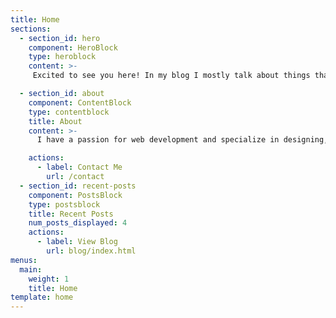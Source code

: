 ```yaml
---
title: Home
sections:
  - section_id: hero
    component: HeroBlock
    type: heroblock
    content: >-
     Excited to see you here! In my blog I mostly talk about things that interest me, like Web development, React, HTML5 and share of pet projects I am working on. I will be very happy if you'll find something useful for you!

  - section_id: about
    component: ContentBlock
    type: contentblock
    title: About
    content: >-
      I have a passion for web development and specialize in designing, developing, deploying, maintaining and debugging end-to-end web applications all over the stack, willing to learn new technologies and taking new exciting challenges.

    actions:
      - label: Contact Me
        url: /contact
  - section_id: recent-posts
    component: PostsBlock
    type: postsblock
    title: Recent Posts
    num_posts_displayed: 4
    actions:
      - label: View Blog
        url: blog/index.html
menus:
  main:
    weight: 1
    title: Home
template: home
---
```

